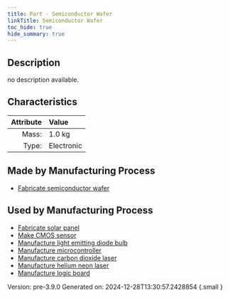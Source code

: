 ```yaml
---
title: Part - Semiconductor Wafer
linkTitle: Semiconductor Wafer
toc_hide: true
hide_summary: true
---
```


## Description
no description available.

## Characteristics

| Attribute      | Value |
|--------:|:------|
|Mass:|1.0 kg|
|Type:|Electronic|

## Made by Manufacturing Process

- [Fabricate semiconductor wafer](/docs/definitions/process/fabricate-semiconductor-wafer)

## Used by Manufacturing Process

- [Fabricate solar panel](/docs/definitions/process/fabricate-solar-panel)
- [Make CMOS sensor](/docs/definitions/process/make-cmos-sensor)
- [Manufacture light emitting diode bulb](/docs/definitions/process/manufacture-light-emitting-diode-bulb)
- [Manufacture microcontroller](/docs/definitions/process/manufacture-microcontroller)
- [Manufacture carbon dioxide laser](/docs/definitions/process/manufacture-carbon-dioxide-laser)
- [Manufacture helium neon laser](/docs/definitions/process/manufacture-helium-neon-laser)
- [Manufacture logic board](/docs/definitions/process/manufacture-logic-board)


Version: pre-3.9.0 Generated on: 2024-12-28T13:30:57.2428854
{.small }

